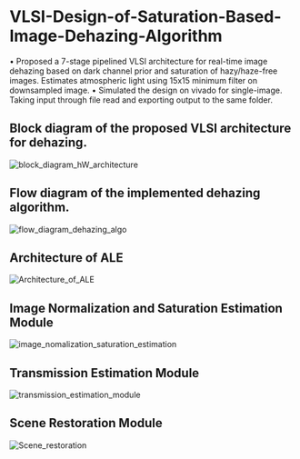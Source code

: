 # VLSI-Design-of-Saturation-Based-Image-Dehazing-Algorithm

• Proposed a 7-stage pipelined VLSI architecture for real-time image dehazing based on dark channel prior and
saturation of hazy/haze-free images. Estimates atmospheric light using 15x15 minimum filter on downsampled
image.
• Simulated the design on vivado for single-image. 
Taking input through file read and exporting output to the same folder.


## Block diagram of the proposed VLSI architecture for dehazing.
![block_diagram_hW_architecture](https://github.com/PrabalMahajan11/VLSI-Design-of-Saturation-Based-Image-Dehazing-Algorith/assets/100370090/79720e5f-7b0e-4d5b-bb35-6e2918966c54)

## Flow diagram of the implemented dehazing algorithm.

![flow_diagram_dehazing_algo](https://github.com/PrabalMahajan11/VLSI-Design-of-Saturation-Based-Image-Dehazing-Algorith/assets/100370090/ce35fdb9-99f6-4e90-9dda-ecc6296feb95)

## Architecture of ALE

![Architecture_of_ALE](https://github.com/PrabalMahajan11/VLSI-Design-of-Saturation-Based-Image-Dehazing-Algorith/assets/100370090/f0ad0d68-72bf-421e-9e5b-52a2fb9f1921)


## Image Normalization and Saturation Estimation Module

![image_nomalization_saturation_estimation](https://github.com/PrabalMahajan11/VLSI-Design-of-Saturation-Based-Image-Dehazing-Algorith/assets/100370090/9e8e0d22-a40c-4399-95f6-f01ad4ba33d1)


## Transmission Estimation Module
![transmission_estimation_module](https://github.com/PrabalMahajan11/VLSI-Design-of-Saturation-Based-Image-Dehazing-Algorith/assets/100370090/23ff7818-959c-4f37-9fdd-ff4e3905c682)

## Scene Restoration Module
![Scene_restoration](https://github.com/PrabalMahajan11/VLSI-Design-of-Saturation-Based-Image-Dehazing-Algorith/assets/100370090/8f070584-5fda-4ed3-ada5-29165c83a720)







